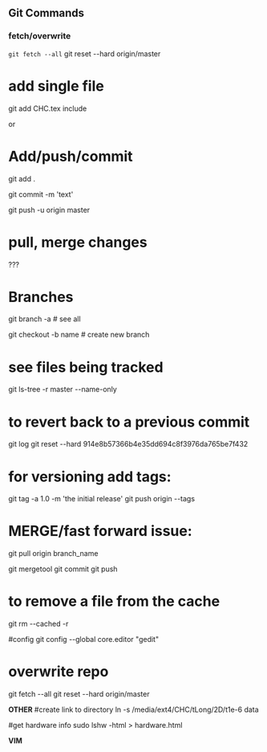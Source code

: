 ## Git Commands

### fetch/overwrite
`git fetch --all`
git reset --hard origin/master


# add single file
git add CHC.tex include

or 

# Add/push/commit
git add . 

git commit -m 'text'

git push -u origin master


# pull, merge changes
???

# Branches
git branch -a      # see all

git checkout -b name  # create new branch


# see files being tracked
git ls-tree -r master --name-only


# to revert back to a previous commit
git log
git reset --hard 914e8b57366b4e35dd694c8f3976da765be7f432


# for versioning add tags:
git tag -a 1.0 -m 'the initial release'
git push origin --tags

# MERGE/fast forward issue:
git pull origin branch_name

git mergetool
git commit
git push

# to remove a file from the cache
git rm --cached -r <file>


#config
 git config --global core.editor "gedit"

# overwrite repo
git fetch --all
git reset --hard origin/master




**OTHER**
#create link to directory
ln -s /media/ext4/CHC/tLong/2D/t1e-6 data


#get hardware info
sudo lshw -html > hardware.html



**VIM**


